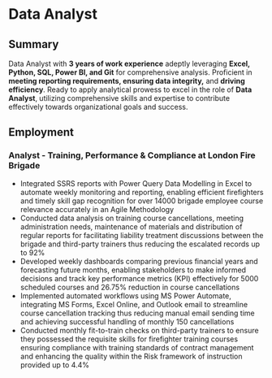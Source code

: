 # Data Analyst

## Summary
Data Analyst with **3 years of work experience** adeptly leveraging **Excel, Python, SQL, Power
BI, and Git** for comprehensive analysis. Proficient in **meeting reporting requirements,
ensuring data integrity,** and **driving efficiency**. Ready to apply analytical prowess to excel in
the role of **Data Analyst**, utilizing comprehensive skills and expertise
to contribute effectively towards organizational goals and success.

## Employment
### Analyst - Training, Performance & Compliance at London Fire Brigade
- Integrated SSRS reports with Power Query Data Modelling in Excel to automate weekly
monitoring and reporting, enabling efficient firefighters and timely skill gap recognition
for over 14000 brigade employee course relevance accurately in an Agile Methodology
- Conducted data analysis on training course cancellations, meeting administration needs,
maintenance of materials and distribution of regular reports for facilitating liability
treatment discussions between the brigade and third-party trainers thus reducing the
escalated records up to 92%
- Developed weekly dashboards comparing previous financial years and forecasting future
months, enabling stakeholders to make informed decisions and track key performance
metrics (KPI) effectively for 5000 scheduled courses and 26.75% reduction in course
cancellations
- Implemented automated workflows using MS Power Automate, integrating MS Forms,
Excel Online, and Outlook email to streamline course cancellation tracking thus
reducing manual email sending time and achieving successful handling of monthly 150
cancellations
- Conducted monthly fit-to-train checks on third-party trainers to ensure they possessed
the requisite skills for firefighter training courses ensuring compliance with training
standards of contract management and enhancing the quality within the Risk
framework of instruction provided up to 4.4%
